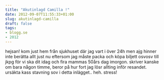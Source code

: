 ```yaml
---
title: "Akutinlagd Camilla !"
date: 2012-09-07T11:55:33+01:00
slug: akutinlagd-camilla
draft: false
tags:
- blogg.se
- 2012
---
```

hejsan! kom just hem från sjukhuset där jag vart i över 24h men ajg hinner inte berätta allt just nu eftersom jag måste packa och köpa biljett osvosv till jkpg för vi ska dit idag och fira mammas 50års dag imorgon. skriver kanske om bara någon timme, beror på hur fort jag lösr allting inför resandet. ursäkta kass stavning sov i detta inlägget.. heh. stress!